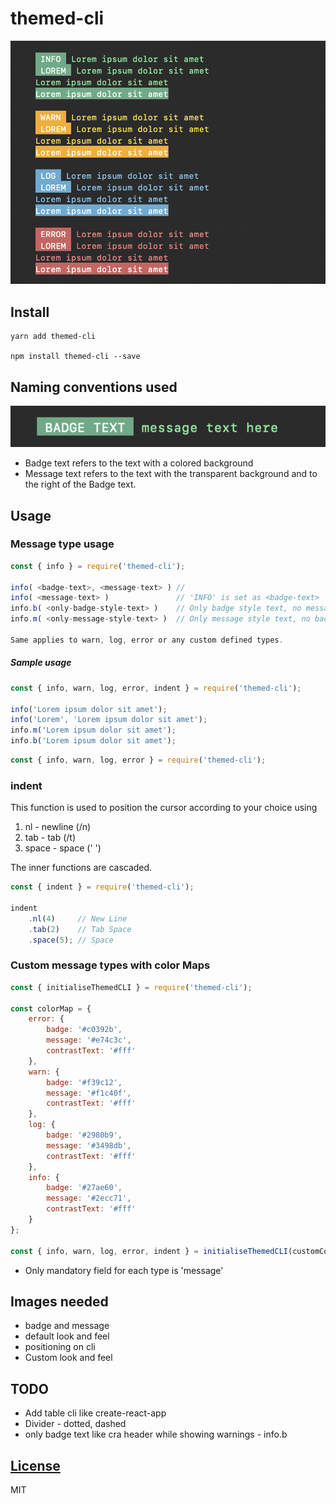 # themed-cli
![Home](/images/home.png)

## Install

```
yarn add themed-cli

npm install themed-cli --save
```
## Naming conventions used
![Home](/images/badge.png)

- Badge text refers to the text with a colored background
- Message text refers to the text with the transparent background and to the right of the Badge text.

## Usage

### Message type usage
```js
const { info } = require('themed-cli');

info( <badge-text>, <message-text> ) // 
info( <message-text> )               // 'INFO' is set as <badge-text>
info.b( <only-badge-style-text> )    // Only badge style text, no message text
info.m( <only-message-style-text> )  // Only message style text, no badge text

Same applies to warn, log, error or any custom defined types.

```
##### Sample usage

```js
const { info, warn, log, error, indent } = require('themed-cli');

info('Lorem ipsum dolor sit amet');
info('Lorem', 'Lorem ipsum dolor sit amet');
info.m('Lorem ipsum dolor sit amet');
info.b('Lorem ipsum dolor sit amet');
```
```js
const { info, warn, log, error } = require('themed-cli');
```

### indent

This function is used to position the cursor according to your choice using

1. nl - newline (/n)
2. tab - tab (/t)
3. space - space (' ')

The inner functions are cascaded.
```js
const { indent } = require('themed-cli');

indent
	.nl(4)     // New Line
	.tab(2)    // Tab Space
	.space(5); // Space 
```

### Custom message types with color Maps

```js
const { initialiseThemedCLI } = require('themed-cli');

const colorMap = {
	error: {
		badge: '#c0392b',
		message: '#e74c3c',
		contrastText: '#fff'
	},
	warn: {
		badge: '#f39c12',
		message: '#f1c40f',
		contrastText: '#fff'
	},
	log: {
		badge: '#2980b9',
		message: '#3498db',
		contrastText: '#fff'
	},
	info: {
		badge: '#27ae60',
		message: '#2ecc71',
		contrastText: '#fff'
	}
};

const { info, warn, log, error, indent } = initialiseThemedCLI(customColorMap)
```
- Only mandatory field for each type is 'message'

## Images needed
-	badge and message
-	default look and feel
-	positioning on cli
- 	Custom look and feel


## TODO

-   Add table cli like create-react-app
-   Divider - dotted, dashed
-   only badge text like cra header while showing warnings - info.b

## [License](LICENSE)

MIT
